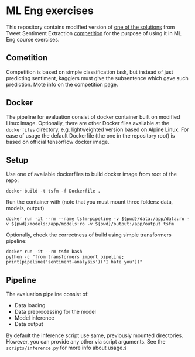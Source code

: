 # ML Eng exercises

This repository contains modified version of [one of the solutions][kaggle-notebook] from Tweet Sentiment Extraction [competition][competition] for the purpose of using it in ML Eng course exercises.

## Cometition

Competition is based on simple classification task, but instead of just predicting sentiment, kagglers must give the subsentence which gave such prediction. Mote info on the competition [page][competition].

## Docker

The pipeline for evaluation consist of docker container built on modified Linux image. Optionally, there are other Docker files available at the `dockerfiles` directory, e.g. lightweighted version based on Alpine Linux. For ease of usage the default Dockerfile (the one in the repository root) is based on official tensorflow docker image.

## Setup

Use one of available dockerfiles to build docker image from root of the repo:

```shell
docker build -t tsfm -f Dockerfile .
```

Run the container with (note that you must mount three folders: data, models, output)

```shell
docker run -it --rm --name tsfm-pipeline -v ${pwd}/data:/app/data:ro -v ${pwd}/models:/app/models:ro -v ${pwd}/output:/app/output tsfm
```

Optionally, check the correctness of build using simple transformers pipeline:

```shell
docker run -it --rm tsfm bash
python -c "from transformers import pipeline; print(pipeline('sentiment-analysis')('I hate you'))"
```

## Pipeline

The evaluation pipeline consist of:

- Data loading
- Data preprocessing for the model
- Model inference
- Data output

By default the inference script use same, previously mounted directories. However, you can provide any other via script arguments. See the `scripts/inference.py` for more info about usage.s

[competition]: [https://www.kaggle.com/c/tweet-sentiment-extraction]
[kaggle-notebook]: [https://www.kaggle.com/cdeotte/tensorflow-roberta-0-705]